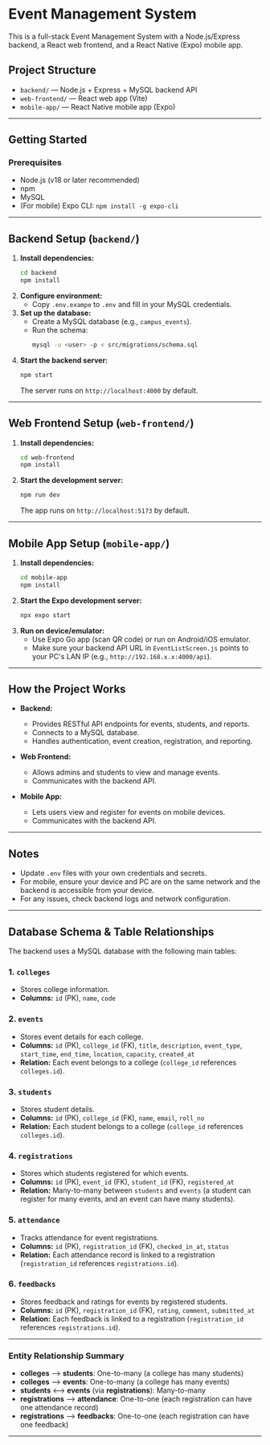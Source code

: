 # Event Management System

This is a full-stack Event Management System with a Node.js/Express backend, a React web frontend, and a React Native (Expo) mobile app.

## Project Structure

- `backend/` — Node.js + Express + MySQL backend API
- `web-frontend/` — React web app (Vite)
- `mobile-app/` — React Native mobile app (Expo)

---

## Getting Started

### Prerequisites
- Node.js (v18 or later recommended)
- npm
- MySQL
- (For mobile) Expo CLI: `npm install -g expo-cli`

---

## Backend Setup (`backend/`)

1. **Install dependencies:**
   ```bash
   cd backend
   npm install
   ```
2. **Configure environment:**
   - Copy `.env.exampe` to `.env` and fill in your MySQL credentials.
3. **Set up the database:**
   - Create a MySQL database (e.g., `campus_events`).
   - Run the schema:
     ```bash
     mysql -u <user> -p < src/migrations/schema.sql
     ```
4. **Start the backend server:**
   ```bash
   npm start
   ```
   The server runs on `http://localhost:4000` by default.

---

## Web Frontend Setup (`web-frontend/`)

1. **Install dependencies:**
   ```bash
   cd web-frontend
   npm install
   ```
2. **Start the development server:**
   ```bash
   npm run dev
   ```
   The app runs on `http://localhost:5173` by default.

---

## Mobile App Setup (`mobile-app/`)

1. **Install dependencies:**
   ```bash
   cd mobile-app
   npm install
   ```
2. **Start the Expo development server:**
   ```bash
   npx expo start
   ```
3. **Run on device/emulator:**
   - Use Expo Go app (scan QR code) or run on Android/iOS emulator.
   - Make sure your backend API URL in `EventListScreen.js` points to your PC's LAN IP (e.g., `http://192.168.x.x:4000/api`).

---

## How the Project Works

- **Backend:**
  - Provides RESTful API endpoints for events, students, and reports.
  - Connects to a MySQL database.
  - Handles authentication, event creation, registration, and reporting.

- **Web Frontend:**
  - Allows admins and students to view and manage events.
  - Communicates with the backend API.

- **Mobile App:**
  - Lets users view and register for events on mobile devices.
  - Communicates with the backend API.

---

## Notes
- Update `.env` files with your own credentials and secrets.
- For mobile, ensure your device and PC are on the same network and the backend is accessible from your device.
- For any issues, check backend logs and network configuration.

---


## Database Schema & Table Relationships

The backend uses a MySQL database with the following main tables:

### 1. `colleges`
- Stores college information.
- **Columns:** `id` (PK), `name`, `code`

### 2. `events`
- Stores event details for each college.
- **Columns:** `id` (PK), `college_id` (FK), `title`, `description`, `event_type`, `start_time`, `end_time`, `location`, `capacity`, `created_at`
- **Relation:** Each event belongs to a college (`college_id` references `colleges.id`).

### 3. `students`
- Stores student details.
- **Columns:** `id` (PK), `college_id` (FK), `name`, `email`, `roll_no`
- **Relation:** Each student belongs to a college (`college_id` references `colleges.id`).

### 4. `registrations`
- Stores which students registered for which events.
- **Columns:** `id` (PK), `event_id` (FK), `student_id` (FK), `registered_at`
- **Relation:** Many-to-many between `students` and `events` (a student can register for many events, and an event can have many students).

### 5. `attendance`
- Tracks attendance for event registrations.
- **Columns:** `id` (PK), `registration_id` (FK), `checked_in_at`, `status`
- **Relation:** Each attendance record is linked to a registration (`registration_id` references `registrations.id`).

### 6. `feedbacks`
- Stores feedback and ratings for events by registered students.
- **Columns:** `id` (PK), `registration_id` (FK), `rating`, `comment`, `submitted_at`
- **Relation:** Each feedback is linked to a registration (`registration_id` references `registrations.id`).

---

### Entity Relationship Summary

- **colleges** ⟶ **students**: One-to-many (a college has many students)
- **colleges** ⟶ **events**: One-to-many (a college has many events)
- **students** ⟷ **events** (via **registrations**): Many-to-many
- **registrations** ⟶ **attendance**: One-to-one (each registration can have one attendance record)
- **registrations** ⟶ **feedbacks**: One-to-one (each registration can have one feedback)

---

